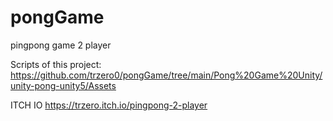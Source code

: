 # pongGame
pingpong game 2 player

Scripts of this project: https://github.com/trzero0/pongGame/tree/main/Pong%20Game%20Unity/unity-pong-unity5/Assets

ITCH IO https://trzero.itch.io/pingpong-2-player
